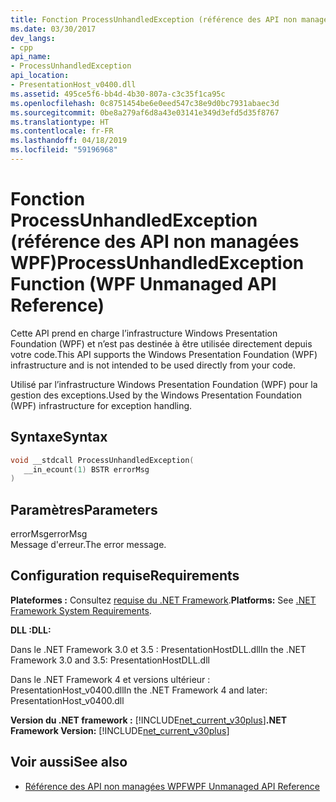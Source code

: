 ```yaml
---
title: Fonction ProcessUnhandledException (référence des API non managées WPF)
ms.date: 03/30/2017
dev_langs:
- cpp
api_name:
- ProcessUnhandledException
api_location:
- PresentationHost_v0400.dll
ms.assetid: 495ce5f6-bb4d-4b30-807a-c3c35f1ca95c
ms.openlocfilehash: 0c8751454be6e0eed547c38e9d0bc7931abaec3d
ms.sourcegitcommit: 0be8a279af6d8a43e03141e349d3efd5d35f8767
ms.translationtype: HT
ms.contentlocale: fr-FR
ms.lasthandoff: 04/18/2019
ms.locfileid: "59196968"
---
```

# <a name="processunhandledexception-function-wpf-unmanaged-api-reference"></a><span data-ttu-id="92520-102">Fonction ProcessUnhandledException (référence des API non managées WPF)</span><span class="sxs-lookup"><span data-stu-id="92520-102">ProcessUnhandledException Function (WPF Unmanaged API Reference)</span></span>
<span data-ttu-id="92520-103">Cette API prend en charge l’infrastructure Windows Presentation Foundation (WPF) et n’est pas destinée à être utilisée directement depuis votre code.</span><span class="sxs-lookup"><span data-stu-id="92520-103">This API supports the Windows Presentation Foundation (WPF) infrastructure and is not intended to be used directly from your code.</span></span>  
  
 <span data-ttu-id="92520-104">Utilisé par l’infrastructure Windows Presentation Foundation (WPF) pour la gestion des exceptions.</span><span class="sxs-lookup"><span data-stu-id="92520-104">Used by the Windows Presentation Foundation (WPF) infrastructure for exception handling.</span></span>  
  
## <a name="syntax"></a><span data-ttu-id="92520-105">Syntaxe</span><span class="sxs-lookup"><span data-stu-id="92520-105">Syntax</span></span>  
  
```cpp  
void __stdcall ProcessUnhandledException(  
   __in_ecount(1) BSTR errorMsg  
)  
```  
  
## <a name="parameters"></a><span data-ttu-id="92520-106">Paramètres</span><span class="sxs-lookup"><span data-stu-id="92520-106">Parameters</span></span>  
 <span data-ttu-id="92520-107">errorMsg</span><span class="sxs-lookup"><span data-stu-id="92520-107">errorMsg</span></span>  
 <span data-ttu-id="92520-108">Message d'erreur.</span><span class="sxs-lookup"><span data-stu-id="92520-108">The error message.</span></span>  
  
## <a name="requirements"></a><span data-ttu-id="92520-109">Configuration requise</span><span class="sxs-lookup"><span data-stu-id="92520-109">Requirements</span></span>  
 <span data-ttu-id="92520-110">**Plateformes :** Consultez [requise du .NET Framework](../../get-started/system-requirements.md).</span><span class="sxs-lookup"><span data-stu-id="92520-110">**Platforms:** See [.NET Framework System Requirements](../../get-started/system-requirements.md).</span></span>  
  
 <span data-ttu-id="92520-111">**DLL :**</span><span class="sxs-lookup"><span data-stu-id="92520-111">**DLL:**</span></span>  
  
 <span data-ttu-id="92520-112">Dans le .NET Framework 3.0 et 3.5 : PresentationHostDLL.dll</span><span class="sxs-lookup"><span data-stu-id="92520-112">In the .NET Framework 3.0 and 3.5: PresentationHostDLL.dll</span></span>  
  
 <span data-ttu-id="92520-113">Dans le .NET Framework 4 et versions ultérieur : PresentationHost_v0400.dll</span><span class="sxs-lookup"><span data-stu-id="92520-113">In the .NET Framework 4 and later: PresentationHost_v0400.dll</span></span>  
  
 <span data-ttu-id="92520-114">**Version du .NET framework :** [!INCLUDE[net_current_v30plus](../../../../includes/net-current-v30plus-md.md)]</span><span class="sxs-lookup"><span data-stu-id="92520-114">**.NET Framework Version:** [!INCLUDE[net_current_v30plus](../../../../includes/net-current-v30plus-md.md)]</span></span>  
  
## <a name="see-also"></a><span data-ttu-id="92520-115">Voir aussi</span><span class="sxs-lookup"><span data-stu-id="92520-115">See also</span></span>

- [<span data-ttu-id="92520-116">Référence des API non managées WPF</span><span class="sxs-lookup"><span data-stu-id="92520-116">WPF Unmanaged API Reference</span></span>](wpf-unmanaged-api-reference.md)
